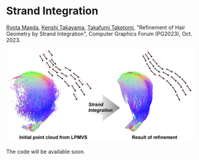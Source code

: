 # Strand Integration

[Ryota Maeda](https://elerac.github.io/), [Kenshi Takayama](https://kenshi84.github.io/), [Takafumi Taketomi](https://taketomitakafumi.sakura.ne.jp/web/en/), "Refinement of Hair Geometry by Strand Integration", Computer Graphics Forum (PG2023), Oct. 2023.

<picture>
  <source media="(prefers-color-scheme: dark)" srcset="documents/teaser_github_dark.png">
  <source media="(prefers-color-scheme: light)" srcset="documents/teaser_github_light.png">
  <img alt="teaser" src="documents/teaser_github.png">
</picture>

The code will be available soon.
